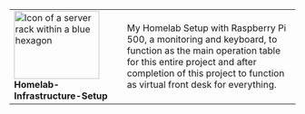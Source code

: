 <table border="0px">
  <tr>
    <td>
      <img src=".assets/images/9FD5399E-4D3C-41BE-93B3-5777E1659411.png" alt="Icon of a server rack within a blue hexagon" width="150" height="120"/><b>Homelab-Infrastructure-Setup</b>  </td>
    <td>
      My Homelab Setup with Raspberry Pi 500, a monitoring and keyboard, to function as the main operation table for this entire project and after completion of this project to function as virtual front desk for everything.
     </td>
  </tr>
</table>
 
